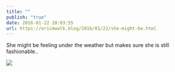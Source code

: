```yaml
---
title: ""
publish: "true"
date: 2016-01-22 20:03:55
url: https://ericmwalk.blog/2016/01/22/she-might-be.html
---
```


She might be feeling under the weather but makes sure she is still fashionable..

![](https://ericmwalk.blog/uploads/2022/4eefbcd610.jpg)